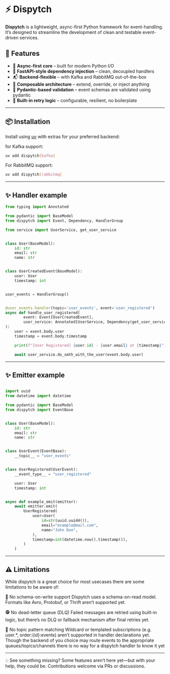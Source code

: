 # ⚡ Dispytch

**Dispytch** is a lightweight, async-first Python framework for event-handling.
It’s designed to streamline the development of clean and testable event-driven services.

## 🚀 Features

* 🧠 **Async-first core** – built for modern Python I/O
* 🔌 **FastAPI-style dependency injection** – clean, decoupled handlers
* 📬 **Backend-flexible** – with Kafka and RabbitMQ out-of-the-box
* 🧱 **Composable architecture** – extend, override, or inject anything
* 🧾 **Pydantic-based validation** – event schemas are validated using pydantic 
* 🔁 **Built-in retry logic** – configurable, resilient, no boilerplate
---

## 📦 Installation

Install using [uv](https://github.com/astral-sh/uv) with extras for your preferred backend:

for Kafka support:

```bash
uv add dispytch[kafka]
```

For RabbitMQ support:

```bash
uv add dispytch[rabbitmq]
```

---

## ✨ Handler example

```python
from typing import Annotated

from pydantic import BaseModel
from dispytch import Event, Dependency, HandlerGroup

from service import UserService, get_user_service


class User(BaseModel):
    id: str
    email: str
    name: str


class UserCreatedEvent(BaseModel):
    user: User
    timestamp: int


user_events = HandlerGroup()


@user_events.handler(topic='user_events', event='user_registered')
async def handle_user_registered(
        event: Event[UserCreatedEvent],
        user_service: Annotated[UserService, Dependency(get_user_service)]
):
    user = event.body.user
    timestamp = event.body.timestamp

    print(f"[User Registered] {user.id} - {user.email} at {timestamp}")

    await user_service.do_smth_with_the_user(event.body.user)

```

---

## ✨ Emitter example

```python

import uuid
from datetime import datetime

from pydantic import BaseModel
from dispytch import EventBase


class User(BaseModel):
    id: str
    email: str
    name: str


class UserEvent(EventBase):
    __topic__ = "user_events"


class UserRegistered(UserEvent):
    __event_type__ = "user_registered"

    user: User
    timestamp: int


async def example_emit(emitter):
    await emitter.emit(
        UserRegistered(
            user=User(
                id=str(uuid.uuid4()),
                email="example@mail.com",
                name="John Doe",
            ),
            timestamp=int(datetime.now().timestamp()),
        )
    )

```

---

## ⚠️ Limitations

While dispytch is a great choice for most usecases there are some limitations to be aware of:

🧾 No schema-on-write support
Dispytch uses a schema-on-read model. Formats like Avro, Protobuf, or Thrift aren’t supported yet.

🕵️ No dead-letter queue (DLQ)
Failed messages are retried using built-in logic, but there’s no DLQ or fallback mechanism after final retries yet.

🧩 No topic pattern matching
Wildcard or templated subscriptions (e.g. user.*, order:{id}:events) aren’t supported in handler declarations yet.
Though the backend of you choice may route events to the appropriate queues/topics/channels there is no way for a
dispytch handler to know it yet

---
💡 See something missing?
Some features aren’t here yet—but with your help, they could be. Contributions welcome via PRs or discussions.


